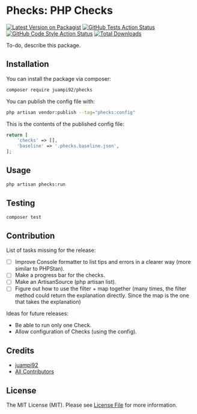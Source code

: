 # Phecks: PHP Checks

[![Latest Version on Packagist](https://img.shields.io/packagist/v/juampi92/phecks.svg?style=flat-square)](https://packagist.org/packages/juampi92/phecks)
[![GitHub Tests Action Status](https://img.shields.io/github/workflow/status/juampi92/phecks/run-tests?label=tests)](https://github.com/juampi92/phecks/actions?query=workflow%3Arun-tests+branch%3Amain)
[![GitHub Code Style Action Status](https://img.shields.io/github/workflow/status/juampi92/phecks/Check%20&%20fix%20styling?label=code%20style)](https://github.com/juampi92/phecks/actions?query=workflow%3A"Check+%26+fix+styling"+branch%3Amain)
[![Total Downloads](https://img.shields.io/packagist/dt/juampi92/phecks.svg?style=flat-square)](https://packagist.org/packages/juampi92/phecks)

To-do, describe this package.

## Installation

You can install the package via composer:

```bash
composer require juampi92/phecks
```

You can publish the config file with:

```bash
php artisan vendor:publish --tag="phecks:config"
```

This is the contents of the published config file:

```php
return [
    'checks' => [],
    'baseline' => '.phecks.baseline.json',
];
```

## Usage

```bash
php artisan phecks:run
```

## Testing

```bash
composer test
```

## Contribution

List of tasks missing for the release:

- [ ] Improve Console formatter to list tips and errors in a clearer way (more similar to PHPStan).
- [ ] Make a progress bar for the checks.
- [ ] Make an ArtisanSource (php artisan list).
- [ ] Figure out how to use the filter + map together (many times, the filter method could return the explanation directly. Since the map is the one that takes the explanation)

Ideas for future releases:

- Be able to run only one Check.
- Allow configuration of Checks (using the config).

## Credits

- [juampi92](https://github.com/juampi92)
- [All Contributors](../../contributors)

## License

The MIT License (MIT). Please see [License File](LICENSE.md) for more information.
